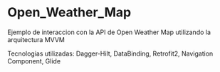 # Open_Weather_Map

Ejemplo de interaccion con la API de Open Weather Map utilizando la arquitectura MVVM

Tecnologias utilizadas: Dagger-Hilt, DataBinding, Retrofit2, Navigation Component, Glide

